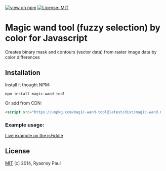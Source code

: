 
[![view on npm](http://img.shields.io/npm/v/magic-wand-tool.svg)](https://www.npmjs.org/package/magic-wand-tool)
[![License: MIT](https://img.shields.io/github/license/tamersoul/magic-wand-js.svg)](https://github.com/Tamersoul/magic-wand-js/blob/master/LICENSE.txt)

# Magic wand tool (fuzzy selection) by color for Javascript

Creates binary mask and contours (vector data) from raster image data by color differences

## Installation

Install it thought NPM:

```shell
npm install magic-wand-tool
```

Or add from CDN:

```html
<script src="https://unpkg.com/magic-wand-tool@latest/dist/magic-wand.min.js"></script>
```

### Example usage:

[Live example on the jsFiddle](http://jsfiddle.net/Tamersoul/dr7Dw/)

## License

[MIT](https://opensource.org/licenses/MIT) (c) 2014, Ryasnoy Paul

